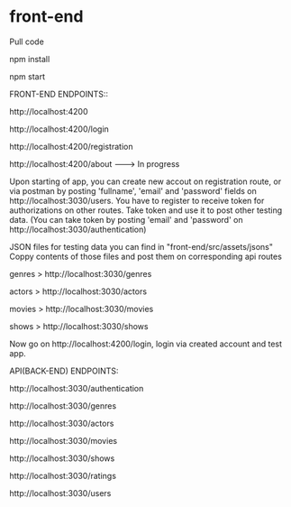 # front-end

Pull code

npm install

npm start

FRONT-END ENDPOINTS::

http://localhost:4200

http://localhost:4200/login

http://localhost:4200/registration

http://localhost:4200/about   ---> In progress

Upon starting of app, you can create new accout on registration route, or via postman by posting 'fullname', 'email' and 'password' fields on http://localhost:3030/users.
You have to register to receive token for authorizations on other routes. 
Take token and use it to post other testing data.  (You can take token by posting 'email' and 'password' on http://localhost:3030/authentication)

JSON files for testing data you can find in "front-end/src/assets/jsons"
Coppy contents of those files and post them on corresponding api routes

genres > http://localhost:3030/genres

actors > http://localhost:3030/actors

movies > http://localhost:3030/movies

shows  > http://localhost:3030/shows

Now go on http://localhost:4200/login, login via created account and test app.


API(BACK-END) ENDPOINTS:

http://localhost:3030/authentication

http://localhost:3030/genres

http://localhost:3030/actors

http://localhost:3030/movies

http://localhost:3030/shows

http://localhost:3030/ratings

http://localhost:3030/users

